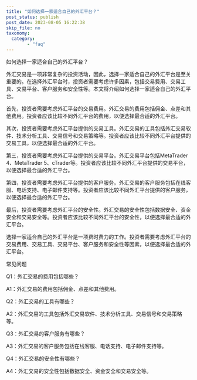 ```yaml
---
title: "如何选择一家适合自己的外汇平台？"
post_status: publish
post_date: 2023-08-05 16:22:38
skip_file: no
taxonomy:
  category:
        - "faq"
---
```


如何选择一家适合自己的外汇平台？

外汇交易是一项非常复杂的投资活动，因此，选择一家适合自己的外汇平台是至关重要的。在选择外汇平台时，投资者需要考虑许多因素，包括交易费用、交易工具、交易平台、客户服务和安全性等。本文将介绍如何选择一家适合自己的外汇平台。

首先，投资者需要考虑外汇平台的交易费用。外汇交易的费用包括佣金、点差和其他费用。投资者应该比较不同外汇平台的费用，以便选择最合适的外汇平台。

其次，投资者需要考虑外汇平台提供的交易工具。外汇交易的工具包括外汇交易软件、技术分析工具、交易信号和交易策略等。投资者应该比较不同外汇平台提供的交易工具，以便选择最合适的外汇平台。

第三，投资者需要考虑外汇平台提供的交易平台。外汇交易平台包括MetaTrader 4、MetaTrader 5、cTrader等。投资者应该比较不同外汇平台提供的交易平台，以便选择最合适的外汇平台。

第四，投资者需要考虑外汇平台提供的客户服务。外汇交易的客户服务包括在线客服、电话支持、电子邮件支持等。投资者应该比较不同外汇平台提供的客户服务，以便选择最合适的外汇平台。

最后，投资者需要考虑外汇平台的安全性。外汇交易的安全性包括数据安全、资金安全和交易安全等。投资者应该比较不同外汇平台的安全性，以便选择最合适的外汇平台。

选择一家适合自己的外汇平台是一项费时费力的工作。投资者需要考虑外汇平台的交易费用、交易工具、交易平台、客户服务和安全性等因素，以便选择最合适的外汇平台。

常见问题

Q1：外汇交易的费用包括哪些？

A1：外汇交易的费用包括佣金、点差和其他费用。

Q2：外汇交易的工具有哪些？

A2：外汇交易的工具包括外汇交易软件、技术分析工具、交易信号和交易策略等。

Q3：外汇交易的客户服务有哪些？

A3：外汇交易的客户服务包括在线客服、电话支持、电子邮件支持等。

Q4：外汇交易的安全性有哪些？

A4：外汇交易的安全性包括数据安全、资金安全和交易安全等。

